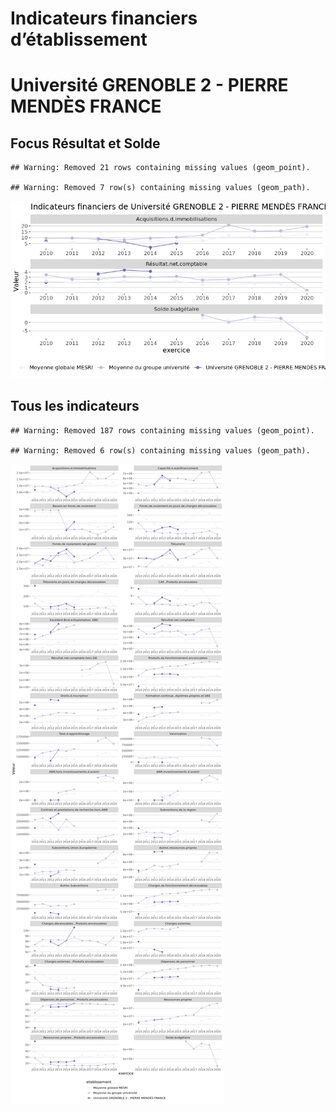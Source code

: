 Indicateurs financiers d’établissement
================

# Université GRENOBLE 2 - PIERRE MENDÈS FRANCE

## Focus Résultat et Solde

    ## Warning: Removed 21 rows containing missing values (geom_point).

    ## Warning: Removed 7 row(s) containing missing values (geom_path).

![](université_grenoble_2___pierre_mendès_france_files/figure-gfm/etab.focus-1.png)<!-- -->

## Tous les indicateurs

    ## Warning: Removed 187 rows containing missing values (geom_point).

    ## Warning: Removed 6 row(s) containing missing values (geom_path).

![](université_grenoble_2___pierre_mendès_france_files/figure-gfm/etab-1.png)<!-- -->
